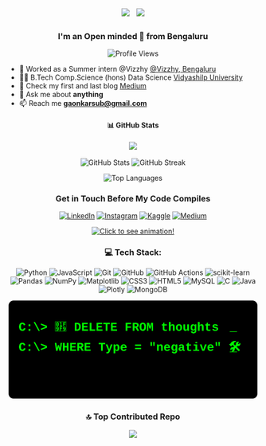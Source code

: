 <h1 align="center">
    <img src="https://github.com/Anmol-Baranwal/Cool-GIFs-For-GitHub/assets/74038190/76036311-c8ea-4247-8bf8-a7077623036c" width="75">&nbsp;
    <img src="https://readme-typing-svg.herokuapp.com/?font=Orbitron&size=35&center=true&vCenter=true&width=600&height=90&duration=5000&pause=1000&lines=Hello+Wassup!+🙏;+Subrahmanya+Gaonkar+here+😴;&color=FFFFFF" />
</h1>

<h3 align="center"> I'm an Open minded 🥷 from Bengaluru</h3>

<p align="center">
  <img src="https://komarev.com/ghpvc/?username=negativenagesh&label=Profile%20views&color=0e75b6&style=flat" alt="Profile Views" />
</p>

- 🔭 Worked as a Summer intern @Vizzhy [@Vizzhy, Bengaluru](https://www.linkedin.com/company/vizzhy)
- 🧑‍🎓 B.Tech Comp.Science (hons) Data Science [Vidyashilp University](https://vidyashilp.edu.in/)
- 🧠 Check my first and last blog [Medium](https://medium.com/@gaonkarsub)
- 💬 Ask me about **anything**
- 📫 Reach me **[gaonkarsub@gmail.com](mailto:gaonkarsub@gmail.com)**

<div align="center">
  <h4>📊 GitHub Stats</h3>
    
![](https://github-profile-trophy.vercel.app/?username=negativenagesh&theme=radical&no-frame=false&no-bg=true&margin-w=4)

  <img src="https://github-readme-stats.vercel.app/api?username=negativenagesh&theme=calm_pink&show_icons=true&locale=en" alt="GitHub Stats" />
  <img src="https://github-readme-streak-stats.herokuapp.com/?user=negativenagesh&theme=calm_pink&hide_border=false" alt="GitHub Streak" />
</div>

<p align="center">
  <img src="https://github-readme-stats.vercel.app/api/top-langs?username=negativenagesh&theme=calm_pink&hide_border=false&include_all_commits=true&count_private=true&show_icons=true&locale=en&layout=compact" alt="Top Languages" />
</p>

<h3 align="center">Get in Touch Before My Code Compiles</h3>
<p align="center">
  <a href="https://linkedin.com/in/subrahmanya-gaonkar" target="_blank"><img src="https://raw.githubusercontent.com/rahuldkjain/github-profile-readme-generator/master/src/images/icons/Social/linked-in-alt.svg" alt="LinkedIn" height="40" width="40" /></a>
  <a href="https://instagram.com/subrahmanya_gaonkar" target="_blank"><img src="https://raw.githubusercontent.com/rahuldkjain/github-profile-readme-generator/master/src/images/icons/Social/instagram.svg" alt="Instagram" height="40" width="40" /></a>
  <a href="https://kaggle.com/subrahmanya090" target="_blank"><img src="https://raw.githubusercontent.com/rahuldkjain/github-profile-readme-generator/master/src/images/icons/Social/kaggle.svg" alt="Kaggle" height="40" width="40" /></a>
  <a href="https://medium.com/@gaonkarsub" target="_blank"><img src="https://raw.githubusercontent.com/rahuldkjain/github-profile-readme-generator/master/src/images/icons/Social/medium.svg" alt="Medium" height="40" width="40" /></a>
</p>

<p align="center">
  <a href="https://github.com/negativenagesh/negativenagesh/blob/main/ezgif-1721408974236.gif">
    <img src="https://github.com/negativenagesh/negativenagesh/blob/main/ezgif-1721408974236.gif" alt="Click to see animation!" width="40%" />
  </a>
</p>

<h3 align="center">💻 Tech Stack:</h3>

<div align="center">
    
![Python](https://img.shields.io/badge/python-3670A0?style=for-the-badge&logo=python&logoColor=ffdd54)
![JavaScript](https://img.shields.io/badge/javascript-%23323330.svg?style=for-the-badge&logo=javascript&logoColor=%23F7DF1E)
![Git](https://img.shields.io/badge/git-%23F05033.svg?style=for-the-badge&logo=git&logoColor=white) 
![GitHub](https://img.shields.io/badge/github-%23121011.svg?style=for-the-badge&logo=github&logoColor=white) 
![GitHub Actions](https://img.shields.io/badge/github%20actions-%232671E5.svg?style=for-the-badge&logo=githubactions&logoColor=white)
![scikit-learn](https://img.shields.io/badge/scikit--learn-%23F7931E.svg?style=for-the-badge&logo=scikit-learn&logoColor=white)
![Pandas](https://img.shields.io/badge/pandas-%23150458.svg?style=for-the-badge&logo=pandas&logoColor=white)
![NumPy](https://img.shields.io/badge/numpy-%23013243.svg?style=for-the-badge&logo=numpy&logoColor=white) 
![Matplotlib](https://img.shields.io/badge/Matplotlib-%23ffffff.svg?style=for-the-badge&logo=Matplotlib&logoColor=black)
![CSS3](https://img.shields.io/badge/css3-%231572B6.svg?style=for-the-badge&logo=css3&logoColor=white) 
![HTML5](https://img.shields.io/badge/html5-%23E34F26.svg?style=for-the-badge&logo=html5&logoColor=white)
![MySQL](https://img.shields.io/badge/mysql-4479A1.svg?style=for-the-badge&logo=mysql&logoColor=white)
![C](https://img.shields.io/badge/c-%2300599C.svg?style=for-the-badge&logo=c&logoColor=white)
![Java](https://img.shields.io/badge/java-%23ED8B00.svg?style=for-the-badge&logo=openjdk&logoColor=white)
![Plotly](https://img.shields.io/badge/Plotly-%233F4F75.svg?style=for-the-badge&logo=plotly&logoColor=white)
![MongoDB](https://img.shields.io/badge/MongoDB-%234ea94b.svg?style=for-the-badge&logo=mongodb&logoColor=white)

</div>


 <p align="center">
  <img src="https://raw.githubusercontent.com/negativenagesh/Custom_SVG/main/Thought.svg" alt="Quote SVG" width="500"/>
</p>

<div align="center">
    
### 🔝 Top Contributed Repo
![](https://github-contributor-stats.vercel.app/api?username=negativenagesh&limit=5&theme=dark&combine_all_yearly_contributions=true)

</div>
